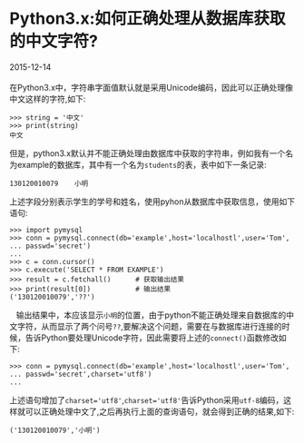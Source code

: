 # Python3.x:如何正确处理从数据库获取的中文字符?          
2015-12-14    <br />            
在Python3.x中，字符串字面值默认就是采用Unicode编码，因此可以正确处理像中文这样的字符,如下:        

    >>> string = '中文'
    >>> print(string)
    中文
但是，python3.x默认并不能正确处理由数据库中获取的字符串，例如我有一个名为example的数据库，其中有一个名为`students`的表，表中如下一条记录:       

    130120010079	小明
上述字段分别表示学生的学号和姓名，使用pyhon从数据库中获取信息，使用如下语句:         

    >>> import pymysql
    >>> conn = pymysql.connect(db='example',host='localhostl',user='Tom',
    ... passwd='secret')
    ...
    >>> c = conn.cursor()
    >>> c.execute('SELECT * FROM EXAMPLE')
    >>> result = c.fetchall()      # 获取输出结果
    >>> print(result[0])           # 输出结果
    ('130120010079','??')
&nbsp;&nbsp;&nbsp;输出结果中，本应该显示`小明`的位置，由于python不能正确处理来自数据库的中文字符，从而显示了两个问号`??`,要解决这个问题，需要在与数据库进行连接的时候，告诉Python要处理Unicode字符，因此需要将上述的`connect()`函数修改如下:       

    >>> conn = pymysql.connect(db='example',host='localhostl',user='Tom',
    ... passwd='secret',charset='utf8')
    ...
上述语句增加了`charset='utf8'`,`charset='utf8'`告诉Python采用`utf-8`编码，这样就可以正确处理中文了,之后再执行上面的查询语句，就会得到正确的结果,如下:        

    ('130120010079','小明')
